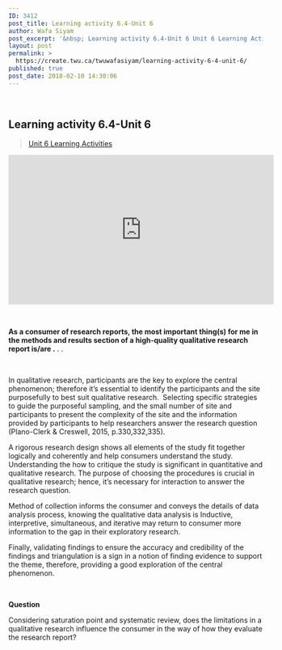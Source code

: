 ```yaml
---
ID: 3412
post_title: Learning activity 6.4-Unit 6
author: Wafa Siyam
post_excerpt: '&nbsp; Learning activity 6.4-Unit 6 Unit 6 Learning Activities &nbsp; As a consumer of research reports, the most important thing(s) for me in the methods and results section of a high-quality qualitative research report is/are . . . &nbsp; In qualitative research, participants are the key to explore the central phenomenon; therefore it&rsquo;s essential to &hellip; <p><a href="https://create.twu.ca/twuwafasiyam/learning-activity-6-4-unit-6/">Continue reading<span> "Learning activity 6.4-Unit 6"</span></a></p>'
layout: post
permalink: >
  https://create.twu.ca/twuwafasiyam/learning-activity-6-4-unit-6/
published: true
post_date: 2018-02-10 14:30:06
---
```

<p>&nbsp;</p>
<h2><strong>Learning activity 6.4-Unit 6</strong></h2>
<blockquote class="wp-embedded-content" data-secret="9QDh9ZL2ZF"><p><a href="https://create.twu.ca/ldrs591-sp18/unit-6-learning-activities/">Unit 6 Learning Activities</a></p></blockquote>
<p><iframe class="wp-embedded-content" sandbox="allow-scripts" security="restricted" src="https://create.twu.ca/ldrs591-sp18/unit-6-learning-activities/embed/#?secret=9QDh9ZL2ZF" data-secret="9QDh9ZL2ZF" width="525" height="296" title="&#8220;Unit 6 Learning Activities&#8221; &#8212; Leadership 591: Scholarly Inquiry" frameborder="0" marginwidth="0" marginheight="0" scrolling="no"></iframe></p>
<p>&nbsp;</p>
<p><strong>As a consumer of research reports, the most important thing(s) for me in the methods and results section of a high-quality qualitative research report is/are .</strong> . .</p>
<p>&nbsp;</p>
<p>In qualitative research, participants are the key to explore the central phenomenon; therefore it&#8217;s essential to identify the participants and the site purposefully to best suit qualitative research.  Selecting specific strategies to guide the purposeful sampling, and the small number of site and participants to present the complexity of the site and the information provided by participants to help researchers answer the research question (Plano-Clerk &amp; Creswell, 2015, p.330,332,335).</p>
<p>A rigorous research design shows all elements of the study fit together logically and coherently and help consumers understand the study. Understanding the how to critique the study is significant in quantitative and qualitative research. The purpose of choosing the procedures is crucial in qualitative research; hence, it&#8217;s necessary for interaction to answer the research question.</p>
<p>Method of collection informs the consumer and conveys the details of data analysis process, knowing the qualitative data analysis is Inductive, interpretive, simultaneous, and iterative may return to consumer more information to the gap in their exploratory research.</p>
<p>Finally, validating findings to ensure the accuracy and credibility of the findings and triangulation is a sign in a notion of finding evidence to support the theme, therefore, providing a good exploration of the central phenomenon.</p>
<p>&nbsp;</p>
<p><strong>Question</strong></p>
<p>Considering saturation point and systematic review, does the limitations in a qualitative research influence the consumer in the way of how they evaluate the research report?</p>
<p>&nbsp;</p>
<p>&nbsp;</p>